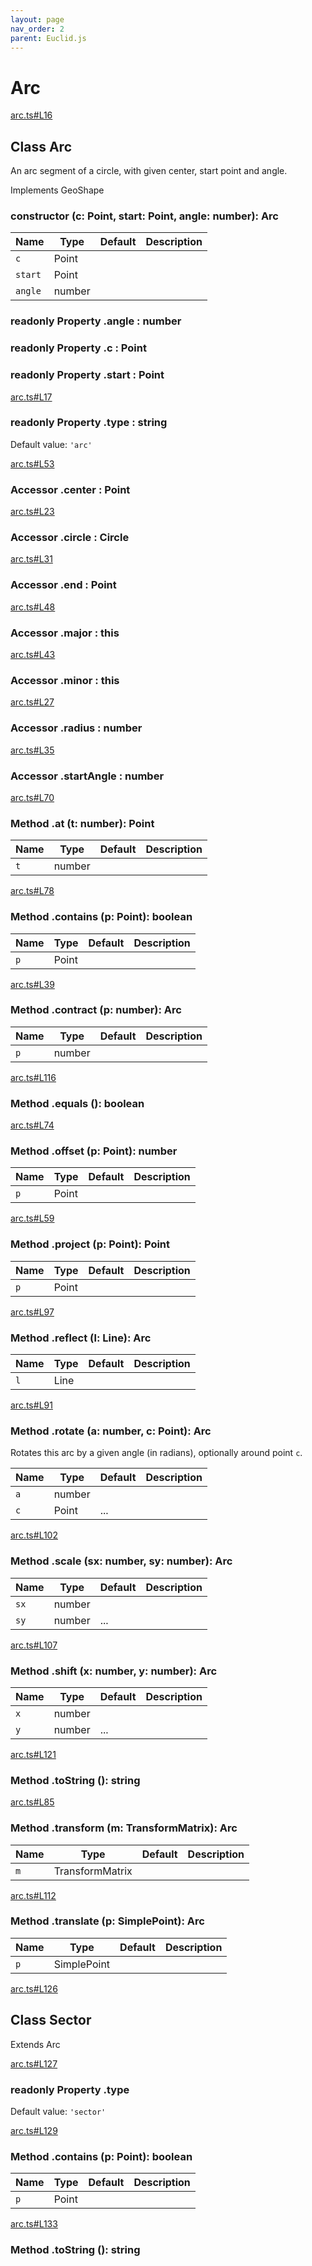 ```yaml
---
layout: page
nav_order: 2
parent: Euclid.js
---
```


# Arc

<div class="docs-item" markdown="1">

<div><a class="source" target="_blank" href="https://github.com/mathigon/euclid.js/tree/master/src/arc.ts#L16">arc.ts#L16</a></div>

## <span class="pill">Class</span> Arc

An arc segment of a circle, with given center, start point and angle.

Implements GeoShape

<div class="docs-item" markdown="1">

### constructor <span class="signature">(c: Point, start: Point, angle: number): Arc</span>

| Name | Type | Default | Description |
| --- | --- | --- | --- |
| `c` | Point |  |  |
| `start` | Point |  |  |
| `angle` | number |  |  |


</div>

<div class="docs-item" markdown="1">

### <span class="pill">readonly</span> <span class="pill">Property</span> .angle <span class="signature">: number</span>

</div>

<div class="docs-item" markdown="1">

### <span class="pill">readonly</span> <span class="pill">Property</span> .c <span class="signature">: Point</span>

</div>

<div class="docs-item" markdown="1">

### <span class="pill">readonly</span> <span class="pill">Property</span> .start <span class="signature">: Point</span>

</div>

<div class="docs-item" markdown="1">

<div><a class="source" target="_blank" href="https://github.com/mathigon/euclid.js/tree/master/src/arc.ts#L17">arc.ts#L17</a></div>

### <span class="pill">readonly</span> <span class="pill">Property</span> .type <span class="signature">: string</span>

Default value: `'arc'`

</div>

<div class="docs-item" markdown="1">

<div><a class="source" target="_blank" href="https://github.com/mathigon/euclid.js/tree/master/src/arc.ts#L53">arc.ts#L53</a></div>

### <span class="pill">Accessor</span> .center <span class="signature">: Point</span>

</div>

<div class="docs-item" markdown="1">

<div><a class="source" target="_blank" href="https://github.com/mathigon/euclid.js/tree/master/src/arc.ts#L23">arc.ts#L23</a></div>

### <span class="pill">Accessor</span> .circle <span class="signature">: Circle</span>

</div>

<div class="docs-item" markdown="1">

<div><a class="source" target="_blank" href="https://github.com/mathigon/euclid.js/tree/master/src/arc.ts#L31">arc.ts#L31</a></div>

### <span class="pill">Accessor</span> .end <span class="signature">: Point</span>

</div>

<div class="docs-item" markdown="1">

<div><a class="source" target="_blank" href="https://github.com/mathigon/euclid.js/tree/master/src/arc.ts#L48">arc.ts#L48</a></div>

### <span class="pill">Accessor</span> .major <span class="signature">: this</span>

</div>

<div class="docs-item" markdown="1">

<div><a class="source" target="_blank" href="https://github.com/mathigon/euclid.js/tree/master/src/arc.ts#L43">arc.ts#L43</a></div>

### <span class="pill">Accessor</span> .minor <span class="signature">: this</span>

</div>

<div class="docs-item" markdown="1">

<div><a class="source" target="_blank" href="https://github.com/mathigon/euclid.js/tree/master/src/arc.ts#L27">arc.ts#L27</a></div>

### <span class="pill">Accessor</span> .radius <span class="signature">: number</span>

</div>

<div class="docs-item" markdown="1">

<div><a class="source" target="_blank" href="https://github.com/mathigon/euclid.js/tree/master/src/arc.ts#L35">arc.ts#L35</a></div>

### <span class="pill">Accessor</span> .startAngle <span class="signature">: number</span>

</div>

<div class="docs-item" markdown="1">

<div><a class="source" target="_blank" href="https://github.com/mathigon/euclid.js/tree/master/src/arc.ts#L70">arc.ts#L70</a></div>

### <span class="pill">Method</span> .at <span class="signature">(t: number): Point</span>

| Name | Type | Default | Description |
| --- | --- | --- | --- |
| `t` | number |  |  |


</div>

<div class="docs-item" markdown="1">

<div><a class="source" target="_blank" href="https://github.com/mathigon/euclid.js/tree/master/src/arc.ts#L78">arc.ts#L78</a></div>

### <span class="pill">Method</span> .contains <span class="signature">(p: Point): boolean</span>

| Name | Type | Default | Description |
| --- | --- | --- | --- |
| `p` | Point |  |  |


</div>

<div class="docs-item" markdown="1">

<div><a class="source" target="_blank" href="https://github.com/mathigon/euclid.js/tree/master/src/arc.ts#L39">arc.ts#L39</a></div>

### <span class="pill">Method</span> .contract <span class="signature">(p: number): Arc</span>

| Name | Type | Default | Description |
| --- | --- | --- | --- |
| `p` | number |  |  |


</div>

<div class="docs-item" markdown="1">

<div><a class="source" target="_blank" href="https://github.com/mathigon/euclid.js/tree/master/src/arc.ts#L116">arc.ts#L116</a></div>

### <span class="pill">Method</span> .equals <span class="signature">(): boolean</span>

</div>

<div class="docs-item" markdown="1">

<div><a class="source" target="_blank" href="https://github.com/mathigon/euclid.js/tree/master/src/arc.ts#L74">arc.ts#L74</a></div>

### <span class="pill">Method</span> .offset <span class="signature">(p: Point): number</span>

| Name | Type | Default | Description |
| --- | --- | --- | --- |
| `p` | Point |  |  |


</div>

<div class="docs-item" markdown="1">

<div><a class="source" target="_blank" href="https://github.com/mathigon/euclid.js/tree/master/src/arc.ts#L59">arc.ts#L59</a></div>

### <span class="pill">Method</span> .project <span class="signature">(p: Point): Point</span>

| Name | Type | Default | Description |
| --- | --- | --- | --- |
| `p` | Point |  |  |


</div>

<div class="docs-item" markdown="1">

<div><a class="source" target="_blank" href="https://github.com/mathigon/euclid.js/tree/master/src/arc.ts#L97">arc.ts#L97</a></div>

### <span class="pill">Method</span> .reflect <span class="signature">(l: Line): Arc</span>

| Name | Type | Default | Description |
| --- | --- | --- | --- |
| `l` | Line |  |  |


</div>

<div class="docs-item" markdown="1">

<div><a class="source" target="_blank" href="https://github.com/mathigon/euclid.js/tree/master/src/arc.ts#L91">arc.ts#L91</a></div>

### <span class="pill">Method</span> .rotate <span class="signature">(a: number, c: Point): Arc</span>

Rotates this arc by a given angle (in radians), optionally around point `c`.

| Name | Type | Default | Description |
| --- | --- | --- | --- |
| `a` | number |  |  |
| `c` | Point | ... |  |


</div>

<div class="docs-item" markdown="1">

<div><a class="source" target="_blank" href="https://github.com/mathigon/euclid.js/tree/master/src/arc.ts#L102">arc.ts#L102</a></div>

### <span class="pill">Method</span> .scale <span class="signature">(sx: number, sy: number): Arc</span>

| Name | Type | Default | Description |
| --- | --- | --- | --- |
| `sx` | number |  |  |
| `sy` | number | ... |  |


</div>

<div class="docs-item" markdown="1">

<div><a class="source" target="_blank" href="https://github.com/mathigon/euclid.js/tree/master/src/arc.ts#L107">arc.ts#L107</a></div>

### <span class="pill">Method</span> .shift <span class="signature">(x: number, y: number): Arc</span>

| Name | Type | Default | Description |
| --- | --- | --- | --- |
| `x` | number |  |  |
| `y` | number | ... |  |


</div>

<div class="docs-item" markdown="1">

<div><a class="source" target="_blank" href="https://github.com/mathigon/euclid.js/tree/master/src/arc.ts#L121">arc.ts#L121</a></div>

### <span class="pill">Method</span> .toString <span class="signature">(): string</span>

</div>

<div class="docs-item" markdown="1">

<div><a class="source" target="_blank" href="https://github.com/mathigon/euclid.js/tree/master/src/arc.ts#L85">arc.ts#L85</a></div>

### <span class="pill">Method</span> .transform <span class="signature">(m: TransformMatrix): Arc</span>

| Name | Type | Default | Description |
| --- | --- | --- | --- |
| `m` | TransformMatrix |  |  |


</div>

<div class="docs-item" markdown="1">

<div><a class="source" target="_blank" href="https://github.com/mathigon/euclid.js/tree/master/src/arc.ts#L112">arc.ts#L112</a></div>

### <span class="pill">Method</span> .translate <span class="signature">(p: SimplePoint): Arc</span>

| Name | Type | Default | Description |
| --- | --- | --- | --- |
| `p` | SimplePoint |  |  |


</div>

</div>

<div class="docs-item" markdown="1">

<div><a class="source" target="_blank" href="https://github.com/mathigon/euclid.js/tree/master/src/arc.ts#L126">arc.ts#L126</a></div>

## <span class="pill">Class</span> Sector

Extends Arc

<div class="docs-item" markdown="1">

<div><a class="source" target="_blank" href="https://github.com/mathigon/euclid.js/tree/master/src/arc.ts#L127">arc.ts#L127</a></div>

### <span class="pill">readonly</span> <span class="pill">Property</span> .type

Default value: `'sector'`

</div>

<div class="docs-item" markdown="1">

<div><a class="source" target="_blank" href="https://github.com/mathigon/euclid.js/tree/master/src/arc.ts#L129">arc.ts#L129</a></div>

### <span class="pill">Method</span> .contains <span class="signature">(p: Point): boolean</span>

| Name | Type | Default | Description |
| --- | --- | --- | --- |
| `p` | Point |  |  |


</div>

<div class="docs-item" markdown="1">

<div><a class="source" target="_blank" href="https://github.com/mathigon/euclid.js/tree/master/src/arc.ts#L133">arc.ts#L133</a></div>

### <span class="pill">Method</span> .toString <span class="signature">(): string</span>

</div>

</div>